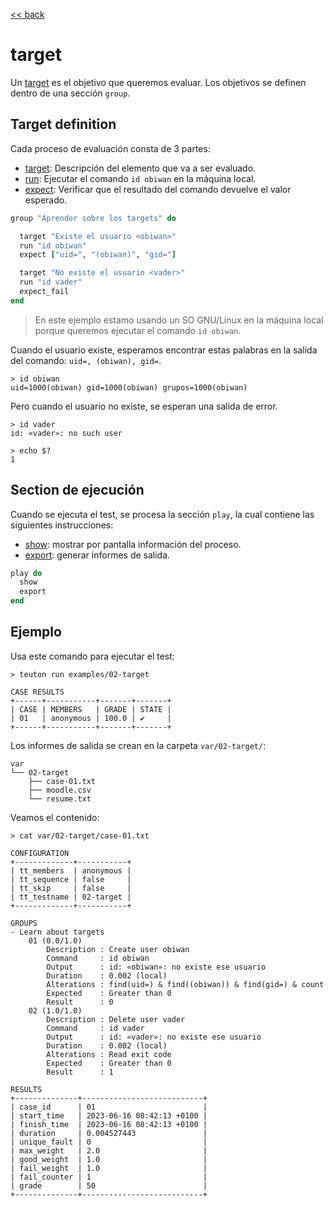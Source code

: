 [<< back](README.md)

# target

Un [target](../../dsl/target.md) es el objetivo que queremos evaluar. Los objetivos se definen dentro de una sección `group`.

## Target definition

Cada proceso de evaluación consta de 3 partes:

* [target](../../dsl/target.md): Descripción del elemento que va a ser evaluado.
* [run](../../dsl/run.md): Ejecutar el comando `id obiwan` en la máquina local.
* [expect](../../dsl/expect.md): Verificar que el resultado del comando devuelve el valor esperado.

```ruby
group "Aprender sobre los targets" do

  target "Existe el usuario <obiwan>"
  run "id obiwan"
  expect ["uid=", "(obiwan)", "gid="]

  target "No existe el usuario <vader>"
  run "id vader"
  expect_fail
end
```

> En este ejemplo estamo usando un SO GNU/Linux en la máquina local porque queremos ejecutar el comando `id obiwan`.

Cuando el usuario existe, esperamos encontrar estas palabras en la salida del comando: `uid=, (obiwan), gid=`.

```
> id obiwan
uid=1000(obiwan) gid=1000(obiwan) grupos=1000(obiwan)
```

Pero cuando el usuario no existe, se esperan una salida de error.

```
> id vader
id: «vader»: no such user

> echo $?
1

```

## Section de ejecución

Cuando se ejecuta el test, se procesa la sección `play`, la cual contiene las siguientes instrucciones:

* [show](../../dsl/show.md): mostrar por pantalla información del proceso.
* [export](../../dsl/export.md): generar informes de salida.

```ruby
play do
  show
  export
end
```

## Ejemplo

Usa este comando para ejecutar el test:

```console
> teuton run examples/02-target

CASE RESULTS
+------+-----------+-------+-------+
| CASE | MEMBERS   | GRADE | STATE |
| 01   | anonymous | 100.0 | ✔     |
+------+-----------+-------+-------+
```

Los informes de salida se crean en la carpeta `var/02-target/`:

```console
var
└── 02-target
    ├── case-01.txt
    ├── moodle.csv
    └── resume.txt
```

Veamos el contenido:

```
> cat var/02-target/case-01.txt

CONFIGURATION
+-------------+-----------+
| tt_members  | anonymous |
| tt_sequence | false     |
| tt_skip     | false     |
| tt_testname | 02-target |
+-------------+-----------+

GROUPS
- Learn about targets
    01 (0.0/1.0)
        Description : Create user obiwan
        Command     : id obiwan
        Output      : id: «obiwan»: no existe ese usuario
        Duration    : 0.002 (local)
        Alterations : find(uid=) & find((obiwan)) & find(gid=) & count
        Expected    : Greater than 0
        Result      : 0
    02 (1.0/1.0)
        Description : Delete user vader
        Command     : id vader
        Output      : id: «vader»: no existe ese usuario
        Duration    : 0.002 (local)
        Alterations : Read exit code
        Expected    : Greater than 0
        Result      : 1

RESULTS
+--------------+---------------------------+
| case_id      | 01                        |
| start_time   | 2023-06-16 08:42:13 +0100 |
| finish_time  | 2023-06-16 08:42:13 +0100 |
| duration     | 0.004527443               |
| unique_fault | 0                         |
| max_weight   | 2.0                       |
| good_weight  | 1.0                       |
| fail_weight  | 1.0                       |
| fail_counter | 1                         |
| grade        | 50                        |
+--------------+---------------------------+
```
